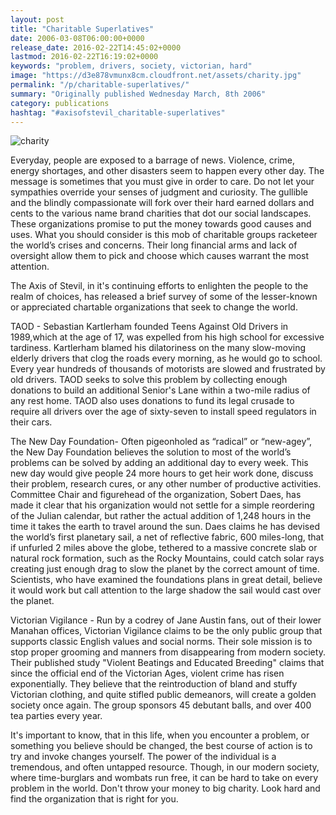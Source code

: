 ```yaml
---
layout: post
title: "Charitable Superlatives"
date: 2006-03-08T06:00:00+0000
release_date: 2016-02-22T14:45:02+0000
lastmod: 2016-02-22T16:19:02+0000
keywords: "problem, drivers, society, victorian, hard"
image: "https://d3e878vmunx8cm.cloudfront.net/assets/charity.jpg"
permalink: "/p/charitable-superlatives/"
summary: "Originally published Wednesday March, 8th 2006"
category: publications
hashtag: "#axisofstevil_charitable-superlatives"
---
```


[id_1]: https://d3e878vmunx8cm.cloudfront.net/assets/charity.jpg "charity"
![charity][id_1]

Everyday, people are exposed to a barrage of news. Violence, crime, energy shortages, and other disasters seem to happen every other day. The message is sometimes that you must give in order to care. Do not let your sympathies override your senses of judgment and curiosity. The gullible and the blindly compassionate will fork over their hard earned dollars and cents to the various name brand charities that dot our social landscapes. These organizations promise to put the money towards good causes and uses. What you should consider is this mob of charitable groups racketeer the world’s crises and concerns. Their long financial arms and lack of oversight allow them to pick and choose which causes warrant the most attention.

The Axis of Stevil, in it's continuing efforts to enlighten the people to the realm of choices, has released a brief survey of some of the lesser-known or appreciated chartable organizations that seek to change the world.

TAOD - Sebastian Kartlerham founded Teens Against Old Drivers in 1989,which at the age of 17, was expelled from his high school for excessive tardiness. Kartlerham blamed his dilatoriness on the many slow-moving elderly drivers that clog the roads every morning, as he would go to school. Every year hundreds of thousands of motorists are slowed and frustrated by old drivers. TAOD seeks to solve this problem by collecting enough donations to build an additional Senior's Lane within a two-mile radius of any rest home. TAOD also uses donations to fund its legal crusade to require all drivers over the age of sixty-seven to install speed regulators in their cars.

The New Day Foundation- Often pigeonholed as “radical” or “new-agey”, the New Day Foundation believes the solution to most of the world’s problems can be solved by adding an additional day to every week. This new day would give people 24 more hours to get heir work done, discuss their problem, research cures, or any other number of productive activities. Committee Chair and figurehead of the organization, Sobert Daes, has made it clear that his organization would not settle for a simple reordering of the Julian calendar, but rather the actual addition of 1,248 hours in the time it takes the earth to travel around the sun. Daes claims he has devised the world’s first planetary sail, a net of reflective fabric, 600 miles-long, that if unfurled 2 miles above the globe, tethered to a massive concrete slab or natural rock formation, such as the Rocky Mountains, could catch solar rays creating just enough drag to slow the planet by the correct amount of time. Scientists, who have examined the foundations plans in great detail, believe it would work but call attention to the large shadow the sail would cast over the planet.

Victorian Vigilance - Run by a codrey of Jane Austin fans, out of their lower Manahan offices, Victorian Vigilance claims to be the only public group that supports classic English values and social norms. Their sole mission is to stop proper grooming and manners from disappearing from modern society. Their published study "Violent Beatings and Educated Breeding" claims that since the official end of the Victorian Ages, violent crime has risen exponentially. They believe that the reintroduction of bland and stuffy Victorian clothing, and quite stifled public demeanors, will create a golden society once again. The group sponsors 45 debutant balls, and over 400 tea parties every year.

It's important to know, that in this life, when you encounter a problem, or something you believe should be changed, the best course of action is to try and invoke changes yourself. The power of the individual is a tremendous, and often untapped resource. Though, in our modern society, where time-burglars and wombats run free, it can be hard to take on every problem in the world. Don't throw your money to big charity. Look hard and find the organization that is right for you.
